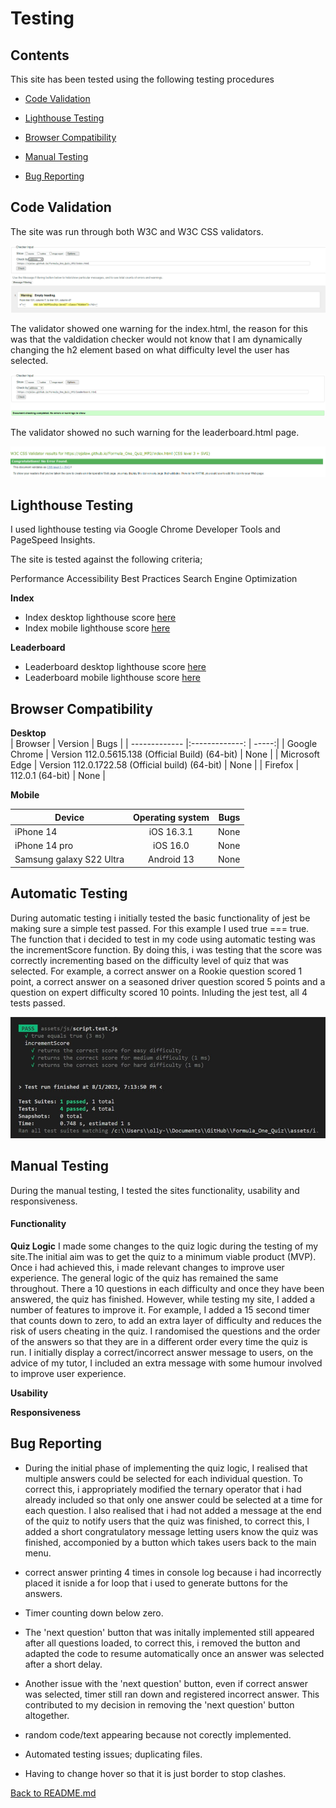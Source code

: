 # Testing

## Contents

This site has been tested using the following testing procedures

* [Code Validation](#Code-validation)  

* [Lighthouse Testing](#Lighthouse-Testing)

* [Browser Compatibility](#Browser-Compatibility)

* [Manual Testing](#Manual-Testing)

* [Bug Reporting](#Bug-Reporting)


## Code Validation  

The site was run through both W3C and W3C CSS validators.  

![Image of validator index testing](README-images/index-w3-validator.png "Optional title")  

The validator showed one warning for the index.html, the reason for this was that the valdidation checker would not know that I am dynamically changing the h2 element based on what difficulty level the user has selected.  

![Image of validator leaderboard testing](README-images/leaderboard-w3-validator.png "Optional title")  

The validator showed no such warning for the leaderboard.html page.  

![Image of css validator testing](README-images/w3-css-validator.png "Optional title")  



## Lighthouse Testing  

I used lighthouse testing via Google Chrome Developer Tools and PageSpeed Insights.

The site is tested against the following criteria;

Performance
Accessibility
Best Practices
Search Engine Optimization


**Index**  

- Index desktop lighthouse score [here](README-images/index-desktop-lighthouse.png "Optional title")  
- Index mobile lighthouse score [here](README-images/index-mobile-lighthouse.png "Optional title")  

**Leaderboard**  

 - Leaderboard desktop lighthouse score [here](README-images/leaderboard-desktop-lighthouse.png "Optional title")  
 - Leaderboard mobile lighthouse score [here](README-images/leqaderboard-mobile-lighthouse.png "Optional title") 

## Browser Compatibility 
  
**Desktop**  
| Browser            | Version                                               | Bugs  |
| -------------      |:-------------:                                        | -----:|
| Google Chrome      | Version 112.0.5615.138 (Official Build) (64-bit)      | None  |
| Microsoft Edge     | Version 112.0.1722.58 (Official build) (64-bit)       | None  |
| Firefox            | 112.0.1 (64-bit)                                      | None  |  
  
**Mobile**  


| Device                   | Operating system | Bugs  |
| -------------            |:-------------:   | -----:|
| iPhone 14                | iOS 16.3.1       | None  |
| iPhone 14 pro            | iOS 16.0         | None  |
| Samsung galaxy S22 Ultra | Android 13       | None  |

## Automatic Testing  

During automatic testing i initially tested the basic functionality of jest be making sure a simple test passed. For this example I used true === true.  
The function that i decided to test in my code using automatic testing was the incrementScore function. By doing this, i was testing that the score was correctly incrementing based on the difficulty level of quiz that was selected. For example, a correct answer on a Rookie question scored 1 point, a correct answer on a seasoned driver question scored 5 points and a question on expert difficulty scored 10 points. Inluding the jest test, all 4 tests passed.  

![Autmatic testing screenshot](README-images/automatic-testing.png "Optional title")

## Manual Testing  

During the manual testing, I tested the sites functionality, usability and responsiveness. 


#### Functionality

**Quiz Logic**
I made some changes to the quiz logic during the testing of my site.The initial aim was to get the quiz to a minimum viable product (MVP). Once i had achieved this, i made relevant changes to improve user experience. The general logic of the quiz has remained the same throughout. There a 10 questions in each difficulty and once they have been answered, the quiz has finished. However, while testing my site, I added a number of features to improve it. For example, I added a 15 second timer that counts down to zero, to add an extra layer of difficulty and reduces the risk of users cheating in the quiz. I randomised the questions and the order of the answers so that they are in a different order every time the quiz is run. I initially display a correct/incorrect answer message to users, on the advice of my tutor, I included an extra message with some humour involved to improve user experience.


**Usability**  


**Responsiveness**  




## Bug Reporting

- During the initial phase of implementing the quiz logic, I realised that multiple answers could be selected for each individual question. To correct this, i appropriately modified the ternary operator that i had already included so that only one answer could be selected at a time for each question. I also realised that i had not added a message at the end of the quiz to notify users that the quiz was finished, to correct this, I added a short congratulatory message letting users know the quiz was finished, accomponied by a button which takes users back to the main menu.  

- correct answer printing 4 times in console log because i had incorrectly placed it isnide a for loop that i used to generate buttons for the answers.  

- Timer counting down below zero.  

- The 'next question' button that was initally implemented still appeared after all questions loaded, to correct this, i removed the button and adapted the code to resume automatically once an answer was selected after a short delay.  

- Another issue with the 'next question' button, even if correct answer was selected, timer still ran down and registered incorrect answer. This contributed to my decision in removing the 'next question' button altogether.  

- random code/text appearing because not corectly implemented.  

- Automated testing issues; duplicating files.  

- Having to change hover so that it is just border to stop clashes.


[Back to README.md](https://github.com/ojalaw/Formula_One_Quiz_MP2)
